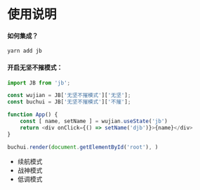 # 使用说明

#### 如何集成？

```shell
yarn add jb
```



#### 开启无坚不摧模式：

```javascript
import JB from 'jb';

const wujian = JB['无坚不摧模式']['无坚'];
const buchui = JB['无坚不摧模式']['不摧'];

function App() {
	const [ name, setName ] = wujian.useState('jb')
	return <div onClick={() => setName('djb')}>{name}</div>
}

buchui.render(document.getElementById('root'), )
```

- 续航模式
- 战神模式
- 低调模式